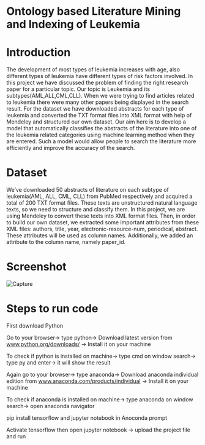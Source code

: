 # Ontology based Literature Mining and Indexing of Leukemia

# Introduction

The development of most types of leukemia increases with age, also different types of leukemia have different types of risk factors involved. In this project we have discussed the problem of finding the right research paper for a particular topic. Our topic is Leukemia and its subtypes(AML,ALL,CML,CLL). When we were trying to find articles related to leukemia there were many other papers being displayed in the search result. For the dataset we have downloaded abstracts for each type of leukemia and converted the TXT format files into XML format with help of Mendeley and structured our own dataset. Our aim here is to develop a model that automatically classifies the abstracts of the literature into one of the leukemia related categories using machine learning method when they are entered. Such a model would allow people to search the literature more efficiently and improve the accuracy of the search.

# Dataset

We’ve downloaded 50 abstracts of literature on each subtype of leukemia(AML, ALL, CML, CLL) from PubMed respectively and acquired a total of 200 TXT format files. These texts are unstructured natural language texts, so we need to structure and classify them. In this project, we are using Mendeley to convert these texts into XML format files. Then, in order to build our own dataset, we extracted some important attributes from these XML files: authors, title, year, electronic-resource-num, periodical, abstract. These attributes will be used as column names. Additionally, we added an attribute to the column name, namely paper_id. 

# Screenshot 

![Capture](https://user-images.githubusercontent.com/96027933/145858538-d39d3006-c4b1-461e-829f-8a5b0d1f4c46.PNG)

  
# Steps to run code

First download Python

Go to your browser-> type python-> Download latest version from www.python.org/downloads/ -> Install it on your machine

To check if python is installed on machine-> type cmd on window search-> type py and enter-> it will show the result

Again go to your browser-> type anaconda-> Download anaconda individual edition from www.anaconda.com/products/individual -> Install it on your machine

To check if anaconda is installed on machine-> type anaconda on window search-> open anaconda navigator

pip install tensorflow and jupyter notebook in Anoconda prompt 

Activate tensorflow then open jupyter notebook -> upload the project file and run


